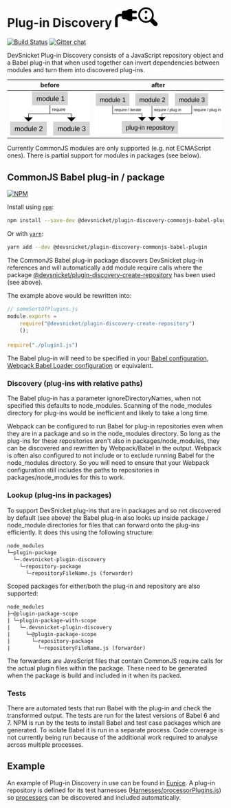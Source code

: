 # Plug-in Discovery ![](https://raw.githubusercontent.com/DevSnicket/plugin-discovery/master/icon.svg?sanitize=true)

[![Build Status](https://travis-ci.org/DevSnicket/plugin-discovery.svg?branch=master)](https://travis-ci.org/DevSnicket/plugin-discovery) [![Gitter chat](https://badges.gitter.im/devsnicket-plugin-discovery/gitter.png)](https://gitter.im/devsnicket-plugin-discovery)

DevSnicket Plug-in Discovery consists of a JavaScript repository object and a Babel plug-in that when used together can invert dependencies between modules and turn them into discovered plug-ins.

before | after
------ | -----
![](https://raw.githubusercontent.com/DevSnicket/plugin-discovery/master/before.svg?sanitize=true) | ![](https://raw.githubusercontent.com/DevSnicket/plugin-discovery/master/after.svg?sanitize=true)

Currently CommonJS modules are only supported (e.g. not ECMAScript ones). There is partial support for modules in packages (see below).

## CommonJS Babel plug-in / package

[![NPM](https://img.shields.io/npm/v/@devsnicket/plugin-discovery-commonjs-babel-plugin.svg)](https://www.npmjs.com/package/@devsnicket/plugin-discovery-commonjs-babel-plugin
)

Install using [`npm`](https://www.npmjs.com/package/@devsnicket/plugin-discovery-commonjs-babel-plugin):

```bash
npm install --save-dev @devsnicket/plugin-discovery-commonjs-babel-plugin
```
Or with [`yarn`](https://yarnpkg.com/en/package/@devsnicket/plugin-discovery-commonjs-babel-plugin):

```bash
yarn add --dev @devsnicket/plugin-discovery-commonjs-babel-plugin
```

The CommonJS Babel plug-in package discovers DevSnicket plug-in references and will automatically add module require calls where the package [@devsnicket/plugin-discovery-create-repository](https://www.npmjs.com/package/@devsnicket/plugin-discovery-create-repository) has been used (see above).

The example above would be rewritten into:

```javascript
// someSortOfPlugins.js
module.exports =
	require("@devsnicket/plugin-discovery-create-repository")
	();
	
require("./plugin1.js")
```

The Babel plug-in will need to be specified in your [Babel configuration](https://babeljs.io/docs/en/plugins#plugin-preset-paths), [Webpack Babel Loader configuration](https://github.com/babel/babel-loader#options) or equivalent.

### Discovery (plug-ins with relative paths)

The Babel plug-in has a parameter ignoreDirectoryNames, when not specified this defaults to node_modules. Scanning of the node_modules directory for plug-ins would be inefficient and likely to take a long time.

Webpack can be configured to run Babel for plug-in repositories even when they are in a package and so in the node_modules directory. So long as the plug-ins for these repositories aren't also in packages/node_modules, they can be discovered and rewritten by Webpack/Babel in the output. Webpack is often also configured to not include or to exclude running Babel for the node_modules directory. So you will need to ensure that your Webpack configuration still includes the paths to repositories in packages/node_modules for this to work.

### Lookup (plug-ins in packages)

To support DevSnicket plug-ins that are in packages and so not discovered by default (see above) the Babel plug-in also looks up inside package / node_module directories for files that can forward onto the plug-ins efficiently. It does this using the following structure:

```
node_modules
└─plugin-package
  └─.devsnicket-plugin-discovery
    └─repository-package
      └─repositoryFileName.js (forwarder)
```

Scoped packages for either/both the plug-in and repository are also supported:

```
node_modules
├─@plugin-package-scope
| └─plugin-package-with-scope
|   └─.devsnicket-plugin-discovery
|     └─@plugin-package-scope
|       └─repository-package
|         └─repositoryFileName.js (forwarder)
```

The forwarders are JavaScript files that contain CommonJS require calls for the actual plugin files within the package. These need to be generated when the package is build and included in it when its packed.

### Tests

There are automated tests that run Babel with the plug-in and check the transformed output. The tests are run for the latest versions of Babel 6 and 7. NPM is run by the tests to install Babel and test case packages which are generated. To isolate Babel it is run in a separate process. Code coverage is not currently being run because of the additional work required to analyse across multiple processes.

## Example

An example of Plug-in Discovery in use can be found in [Eunice](https://github.com/DevSnicket/Eunice). A plug-in repository is defined for its test harnesses ([Harnesses/processorPlugins.js](https://github.com/DevSnicket/Eunice/blob/master/Harnesses/processorPlugins.js)) so [processors](https://github.com/DevSnicket/Eunice/tree/master/Processors) can be discovered and included automatically.
